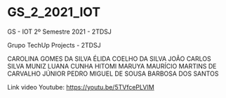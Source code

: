 # GS_2_2021_IOT
GS - IOT 2º Semestre 2021 - 2TDSJ

Grupo TechUp Projects - 2TDSJ

CAROLINA GOMES DA SILVA
ÉLIDA COELHO DA SILVA
JOÃO CARLOS SILVA MUNIZ
LUANA CUNHA HITOMI MARUYA
MAURÍCIO MARTINS DE CARVALHO JÚNIOR 
PEDRO MIGUEL DE SOUSA BARBOSA DOS SANTOS 

Link video Youtube: https://youtu.be/5TVfcePLVIM
